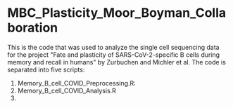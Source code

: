 # MBC_Plasticity_Moor_Boyman_Collaboration
This is the code that was used to analyze the single cell sequencing data for the project "Fate and plasticity of SARS-CoV-2-specific B cells during memory and recall in humans" by Zurbuchen and Michler et al. 
The code is separated into five scripts:
1) Memory_B_cell_COVID_Preprocessing.R:
2) Memory_B_cell_COVID_Analysis.R
3) 
